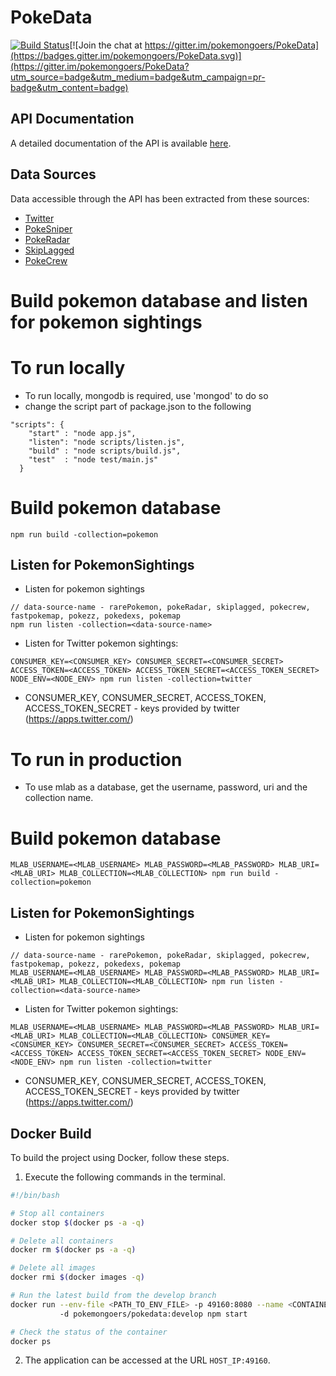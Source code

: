 # PokeData

[![Build Status](https://travis-ci.org/PokemonGoers/PokeData.svg?branch=develop)](https://travis-ci.org/PokemonGoers/PokeData)[![Join the chat at https://gitter.im/pokemongoers/PokeData](https://badges.gitter.im/pokemongoers/PokeData.svg)](https://gitter.im/pokemongoers/PokeData?utm_source=badge&utm_medium=badge&utm_campaign=pr-badge&utm_content=badge)

## API Documentation
 A detailed documentation of the API is available [here](http://pokedata.c4e3f8c7.svc.dockerapp.io:65014/doc/).
 
## Data Sources
 Data accessible through the API has been extracted from these sources:
  - [Twitter](https://twitter.com/)
  - [PokeSniper](https://pokesnipers.com)
  - [PokeRadar](https://www.pokeradar.io)
  - [SkipLagged](https://skiplagged.com/catch-that)
  - [PokeCrew](https://www.pokecrew.com)

# Build pokemon database and listen for pokemon sightings

# To run locally

- To run locally, mongodb is required, use 'mongod' to do so
- change the script part of package.json to the following
```
"scripts": {
    "start" : "node app.js",
    "listen": "node scripts/listen.js",
    "build" : "node scripts/build.js",
    "test"  : "node test/main.js"
  }
```
# Build pokemon database
```
npm run build -collection=pokemon
```

## Listen for PokemonSightings

- Listen for pokemon sightings

```
// data-source-name - rarePokemon, pokeRadar, skiplagged, pokecrew, fastpokemap, pokezz, pokedexs, pokemap
npm run listen -collection=<data-source-name>
```

- Listen for Twitter pokemon sightings:

```
CONSUMER_KEY=<CONSUMER_KEY> CONSUMER_SECRET=<CONSUMER_SECRET> ACCESS_TOKEN=<ACCESS_TOKEN> ACCESS_TOKEN_SECRET=<ACCESS_TOKEN_SECRET> NODE_ENV=<NODE_ENV> npm run listen -collection=twitter
```

- CONSUMER_KEY, CONSUMER_SECRET, ACCESS_TOKEN, ACCESS_TOKEN_SECRET - keys provided by twitter (https://apps.twitter.com/)

# To run in production
- To use mlab as a database, get the username, password, uri and the collection name.

# Build pokemon database

```
MLAB_USERNAME=<MLAB_USERNAME> MLAB_PASSWORD=<MLAB_PASSWORD> MLAB_URI=<MLAB_URI> MLAB_COLLECTION=<MLAB_COLLECTION> npm run build -collection=pokemon
```
## Listen for PokemonSightings

- Listen for pokemon sightings

```
// data-source-name - rarePokemon, pokeRadar, skiplagged, pokecrew, fastpokemap, pokezz, pokedexs, pokemap
MLAB_USERNAME=<MLAB_USERNAME> MLAB_PASSWORD=<MLAB_PASSWORD> MLAB_URI=<MLAB_URI> MLAB_COLLECTION=<MLAB_COLLECTION> npm run listen -collection=<data-source-name>
```

- Listen for Twitter pokemon sightings:

```
MLAB_USERNAME=<MLAB_USERNAME> MLAB_PASSWORD=<MLAB_PASSWORD> MLAB_URI=<MLAB_URI> MLAB_COLLECTION=<MLAB_COLLECTION> CONSUMER_KEY=<CONSUMER_KEY> CONSUMER_SECRET=<CONSUMER_SECRET> ACCESS_TOKEN=<ACCESS_TOKEN> ACCESS_TOKEN_SECRET=<ACCESS_TOKEN_SECRET> NODE_ENV=<NODE_ENV> npm run listen -collection=twitter
```

- CONSUMER_KEY, CONSUMER_SECRET, ACCESS_TOKEN, ACCESS_TOKEN_SECRET - keys provided by twitter (https://apps.twitter.com/)

## Docker Build

 To build the project using Docker, follow these steps.
 
 1. Execute the following commands in the terminal.

  
  ```bash
  #!/bin/bash
  
  # Stop all containers
  docker stop $(docker ps -a -q)
  
  # Delete all containers
  docker rm $(docker ps -a -q)
  
  # Delete all images
  docker rmi $(docker images -q)
  
  # Run the latest build from the develop branch
  docker run --env-file <PATH_TO_ENV_FILE> -p 49160:8080 --name <CONTAINER_NAME> 
             -d pokemongoers/pokedata:develop npm start
  
  # Check the status of the container
  docker ps
  
  ```

 2. The application can be accessed at the URL `HOST_IP:49160`.
